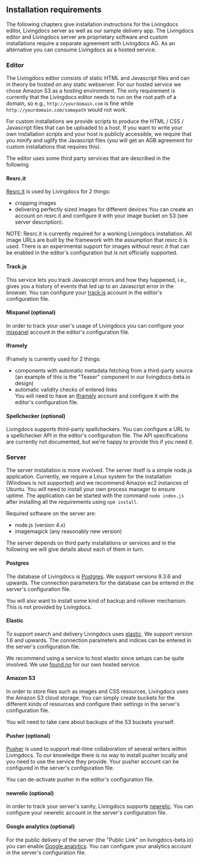## Installation requirements

The following chapters give installation instructions for the Livingdocs editor, Livingdocs server as well as our sample delivery app. The Livingdocs editor and Livingdocs server are proprietary software and custom installations require a separate agreement with Livingdocs AG. As an alternative you can consume Livingdocs as a hosted service.

### Editor

The Livingdocs editor consists of static HTML and Javascript files and can in theory be hosted on any static webserver. For our hosted service we chose Amazon S3 as a hosting environment. The only requirement is currently that the Livingdocs editor needs to run on the root path of a domain, so e.g., `http://yourdomain.com` is fine while `http://yourdomain.com/somepath` would not work.

For custom installations we provide scripts to produce the HTML / CSS / Javascript files that can be uploaded to a host. If you want to write your own installation scripts and your host is publicly accessible, we require that you minify and uglify the Javascript files (you will get an AGB agreement for custom installations that requires this).

The editor uses some third party services that are described in the following.

#### Resrc.it

[Resrc.it](https://www.resrc.it/) is used by Livingdocs for 2 things:
- cropping images
- delivering perfectly sized images for different devices
You can create an account on resrc.it and configure it with your image bucket on S3 (see server description).

NOTE: Resrc.it is currently required for a working Livingdocs installation. All image URLs are built by the framework with the assumption that resrc.it is used. There is an experimental support for images without resrc.it that can be enabled in the editor's configuration but is not officially supported.

#### Track.js

This service lets you track Javascript errors and how they happened, i.e., gives you a history of events that led up to an Javascript error in the browser. You can configure your [track.js](https://trackjs.com/) account in the editor's configuration file.

#### Mixpanel (optional)

In order to track your user's usage of Livingdocs you can configure your [mixpanel](https://mixpanel.com/) account in the editor's configuration file.

#### Iframely

IFramely is currently used for 2 things:
- components with automatic metadata fetching from a third-party source (an example of this is the "Teaser" component in our livingdocs-beta.io design)
- automatic validity checks of entered links  
You will need to have an [Iframely](https://iframely.com/) account and configure it with the editor's configuration file.

#### Spellchecker (optional)

Livingdocs supports third-party spellcheckers. You can configure a URL to a spellchecker API in the editor's configuration file. The API specifications are currently not documented, but we're happy to provide this if you need it.

### Server

The server installation is more involved. The server itself is a simple node.js application. Currently, we require a Linux system for the installation (Windows is not supported) and we recommend Amazon ec2 instances of Ubuntu. You will need to install your own process manager to ensure uptime. The application can be started with the command `node index.js` after installing all the requirements using `npm install`.

Required software on the server are:
- node.js (version 4.x)
- imagemagick (any reasonably new version)

The server depends on third party installations or services and in the following we will give details about each of them in turn.

#### Postgres

The database of Livingdocs is [Postgres](http://www.postgresql.org/). We support versions 9.3.6 and upwards. The connection parameters for the database can be entered in the server's configuration file.

You will also want to install some kind of backup and rollover mechanism. This is not provided by Livingdocs.

#### Elastic

To support search and delivery Livingdocs uses [elastic](https://www.elastic.co/). We support version 1.6 and upwards. The connection parameters and indices can be entered in the server's configuration file.

We recommend using a service to host elastic since setups can be quite involved. We use [found.no](https://www.found.no/) for our own hosted service.

#### Amazon S3

In order to store files such as images and CSS resources, Livingdocs uses the Amazon S3 cloud storage. You can simply create buckets for the different kinds of resources and configure their settings in the server's configuration file.

You will need to take care about backups of the S3 buckets yourself.

#### Pusher (optional)

[Pusher](https://pusher.com) is used to support real-time collaboration of several writers within Livingdocs. To our knowledge there is no way to install pusher locally and you need to use the service they provide. Your pusher account can be configured in the server's configuration file.

You can de-activate pusher in the editor's configuration file.

#### newrelic (optional)

In order to track your server's sanity, Livingdocs supports [newrelic](http://newrelic.com/). You can configure your newrelic account in the server's configuration file.


#### Google analytics (optional)

For the public delivery of the server (the "Public Link" on livingdocs-beta.io) you can enable [Google analytics](http://www.google.com/analytics/). You can configure your analytics account in the server's configuration file.
